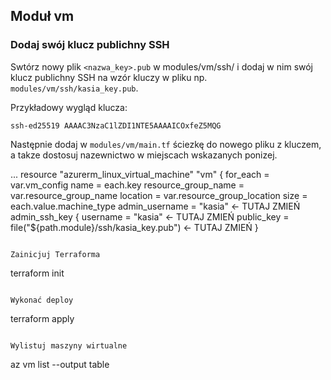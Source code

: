 ## Moduł vm

### Dodaj swój klucz publichny SSH

Swtórz nowy plik `<nazwa_key>.pub` w modules/vm/ssh/ i dodaj w nim swój klucz publichny SSH na wzór kluczy w pliku np. `modules/vm/ssh/kasia_key.pub`.

Przykładowy wygląd klucza:
```
ssh-ed25519 AAAAC3NzaC1lZDI1NTE5AAAAICOxfeZ5MQG
```

Następnie dodaj w `modules/vm/main.tf` ściezkę do nowego pliku z kluczem, a takze dostosuj nazewnictwo w miejscach wskazanych ponizej.

...
resource "azurerm_linux_virtual_machine" "vm" {
  for_each            = var.vm_config
  name                = each.key
  resource_group_name = var.resource_group_name
  location            = var.resource_group_location
  size                = each.value.machine_type
  admin_username      = "kasia" <- TUTAJ ZMIEŃ
  admin_ssh_key {
    username   = "kasia" <- TUTAJ ZMIEŃ
    public_key = file("${path.module}/ssh/kasia_key.pub") <- TUTAJ ZMIEŃ
  }
```

Zainicjuj Terraforma
```
terraform init
```

Wykonać deploy
```
terraform apply
```

Wylistuj maszyny wirtualne
```
az vm list --output table
```
